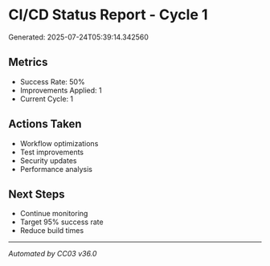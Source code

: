 # CI/CD Status Report - Cycle 1

Generated: 2025-07-24T05:39:14.342560

## Metrics
- Success Rate: 50%
- Improvements Applied: 1
- Current Cycle: 1

## Actions Taken
- Workflow optimizations
- Test improvements  
- Security updates
- Performance analysis

## Next Steps
- Continue monitoring
- Target 95% success rate
- Reduce build times

---
*Automated by CC03 v36.0*
